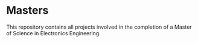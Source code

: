 # Masters
This repository contains all projects involved in the completion of a Master of Science in Electronics Engineering.
